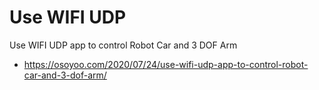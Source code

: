 # Use WIFI UDP 

Use WIFI UDP app to control Robot Car and 3 DOF Arm

* https://osoyoo.com/2020/07/24/use-wifi-udp-app-to-control-robot-car-and-3-dof-arm/
